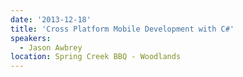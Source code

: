 ```yaml
---
date: '2013-12-18'
title: 'Cross Platform Mobile Development with C#'
speakers:
  - Jason Awbrey
location: Spring Creek BBQ - Woodlands
---
```

